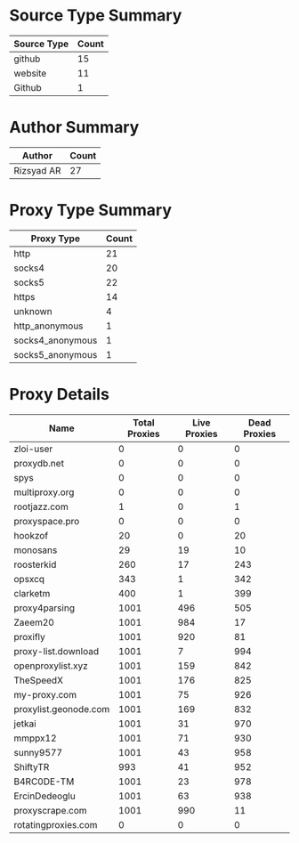# Source Type Summary

| Source Type | Count |
|-------------|-------|
| github | 15 |
| website | 11 |
| Github | 1 |


# Author Summary

| Author | Count |
|--------|-------|
| Rizsyad AR | 27 |


# Proxy Type Summary

| Proxy Type | Count |
|------------|-------|
| http | 21 |
| socks4 | 20 |
| socks5 | 22 |
| https | 14 |
| unknown | 4 |
| http_anonymous | 1 |
| socks4_anonymous | 1 |
| socks5_anonymous | 1 |


# Proxy Details

| Name | Total Proxies | Live Proxies | Dead Proxies |
|------|---------------|--------------|---------------|
| zloi-user | 0 | 0 | 0 |
| proxydb.net | 0 | 0 | 0 |
| spys | 0 | 0 | 0 |
| multiproxy.org | 0 | 0 | 0 |
| rootjazz.com | 1 | 0 | 1 |
| proxyspace.pro | 0 | 0 | 0 |
| hookzof | 20 | 0 | 20 |
| monosans | 29 | 19 | 10 |
| roosterkid | 260 | 17 | 243 |
| opsxcq | 343 | 1 | 342 |
| clarketm | 400 | 1 | 399 |
| proxy4parsing | 1001 | 496 | 505 |
| Zaeem20 | 1001 | 984 | 17 |
| proxifly | 1001 | 920 | 81 |
| proxy-list.download | 1001 | 7 | 994 |
| openproxylist.xyz | 1001 | 159 | 842 |
| TheSpeedX | 1001 | 176 | 825 |
| my-proxy.com | 1001 | 75 | 926 |
| proxylist.geonode.com | 1001 | 169 | 832 |
| jetkai | 1001 | 31 | 970 |
| mmppx12 | 1001 | 71 | 930 |
| sunny9577 | 1001 | 43 | 958 |
| ShiftyTR | 993 | 41 | 952 |
| B4RC0DE-TM | 1001 | 23 | 978 |
| ErcinDedeoglu | 1001 | 63 | 938 |
| proxyscrape.com | 1001 | 990 | 11 |
| rotatingproxies.com | 0 | 0 | 0 |

